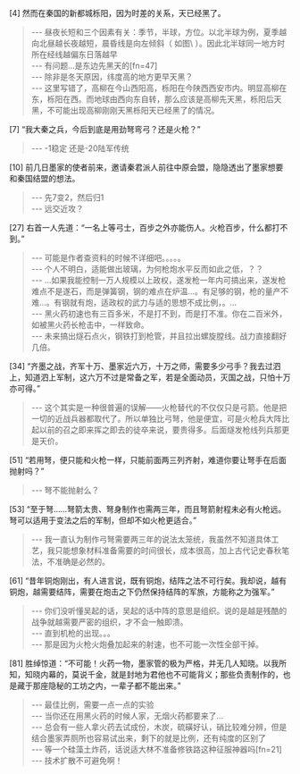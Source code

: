
[4] 然而在秦国的新都城栎阳，因为时差的关系，天已经黑了。
>--- 昼夜长短和三个因素有关：季节，半球，方位。以北半球为例，夏季越向北昼越长夜越短，晨昏线是向左倾斜（ 如图\  ）。因此北半球同一地方时所在经线越偏东日落越早<br>
>--- 有问题...是东边先黑天的[fn=47]<br>
>--- 除非是冬天原因，纬度高的地方更早天黑？<br>
>--- 这里写错了，高柳在今山西阳高，栎阳在今陕西西安市内。明显高柳在东，栎阳在西。而地球由西向东自转，那么应该是高柳先天黑，栎阳后天黑，不可能出现高柳刚刚天黑栎阳天已经黑了的情况。<br>

[7] “我大秦之兵，今后到底是用劲弩弯弓？还是火枪？”
>--- -1稳定  还是-20陆军传统<br>

[10] 前几日墨家的使者前来，邀请秦君派人前往中原会盟，隐隐透出了墨家想要和秦国结盟的想法。
>--- 先7变2，然后归1<br>
>--- 远交近攻？<br>

[27] 右首一人先道：“一名上等弓士，百步之外亦能伤人。火枪百步，什么都打不到。”
>--- 可能是作者查资料的时候不详细吧。。。。。<br>
>--- 个人不明白，适能做出玻璃，为何枪炮水平反而如此之低，？？<br>
>--- …如果我能控制一万人规模以上政权，遂发枪一年内可搞出来，遂发枪难点不是遂石，而是弹簧钢，钢的难点在炉温…。有足够的钢，枪的量产不难…。有钢就有炮，适政权的武力与适的思想不成比例，。…<br>
>--- 黑火药初速也有三百多米，不是打不到，而是打不准。你在二百米外，如被黑火药长枪击中，一样致命。<br>
>--- 未来搞出燧石点火，钢铁打到枪管，并且拉出螺旋膛线。战力直接翻好几倍。<br>

[34] “齐墨之战，齐军十万、墨家近六万，十万之师，需要多少弓手？我去过泗上，知道泗上军制，这六万不过是常备之军，若是全面动员，灭国之战，只怕十万亦可得。”
>--- 这个其实是一种很普遍的误解——火枪替代的不仅仅只是弓箭。他是把一切的近战兵器都取代了。所以单独比弓弩，他是便宜，可是火枪兵大阵比起以前的召之即来挥之即去的徒卒来说，要贵得多。后面燧发枪线列兵那更是天价。<br>

[51] “若用弩，便只能和火枪一样，只能前面两三列齐射，难道你要让弩手在后面抛射吗？”
>--- 弩不能抛射么？<br>

[53] “至于弩……弩箭太贵、弩身制作也需两三年，而且弩箭射程未必有火枪远。弩可以适用于变法之后的军制，但却不如火枪更适合。”
>--- 我一直认为制作弓弩需要两三年的说法太笼统，我虽然不知道具体工艺，我只能想象材料准备需要的时间很长，成本很高，加上古代记史春秋笔法，不准确是必然的。<br>

[61] “昔年铜炮刚出，有人进言说，既有铜炮，结阵之法不可行矣。我却说，越有铜炮，越需要结阵，需要在炮击之下仍然保持结阵的军旅，方能称之为强军。”
>--- 你们没听懂吴起的话，吴起的话中阵的意思是组织。说的是越是残酷的战争就越需要严密的组织，才不会一触即溃。<br>
>--- 直到机枪的出现。。。<br>
>--- 那是因为火枪火炮叠加起来的射速，也不可能一次性全部干掉。<br>

[81] 胜绰惊道：“不可能！火药一物，墨家管的极为严格，并无几人知晓。以我所知，知晓内幕的，莫说千金，就是封地为君他也不可能背义；那些负责制作的，也是藏于那座隐秘的工坊之内，一辈子都不能出来。”
>--- 最佳比例，需要一点一点的实验<br>
>--- 当你还在用黑火药的时候人家，无烟火药都要来了…<br>
>--- 总会有一些人拿火药去试成份，木炭，硫磺好认，硝比较难分辨，但是结合墨家弄厕所也容易试出来，剩下的就是比例，还有纯度的区别了<br>
>--- 等一个硅藻土炸药，话说适大林不准备修铁路这种征服神器吗[fn=21]<br>
>--- 技术扩散不可避免啊！<br>
